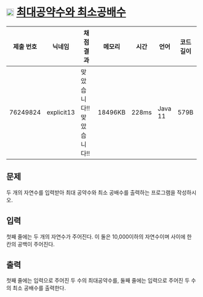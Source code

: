 # <img width="20px"  src="https://d2gd6pc034wcta.cloudfront.net/tier/5.svg" class="solvedac-tier"> [최대공약수와 최소공배수](https://www.acmicpc.net/problem/2609) 

| 제출 번호 | 닉네임 | 채점 결과 | 메모리 | 시간 | 언어 | 코드 길이 |
|---|---|---|---|---|---|---|
|76249824| explicit13|맞았습니다!! 맞았습니다!!|18496KB|228ms|Java 11|579B|

## 문제
<p>두 개의 자연수를 입력받아 최대 공약수와 최소 공배수를 출력하는 프로그램을 작성하시오.</p>

## 입력
<p>첫째 줄에는 두 개의 자연수가 주어진다. 이 둘은 10,000이하의 자연수이며 사이에 한 칸의 공백이 주어진다.</p>

## 출력
<p>첫째 줄에는 입력으로 주어진 두 수의 최대공약수를, 둘째 줄에는 입력으로 주어진 두 수의 최소 공배수를 출력한다.</p>

